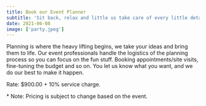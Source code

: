 ```yaml
---
title: Book our Event Planner
subtitle: 'Sit back, relax and little us take care of every little detail for you event. our team is here to make make your dreams come true'
date: 2021-06-08
image: ['party.jpeg']
---
```


<article>
<p>
Planning is where the heavy lifting begins, we take your ideas and bring them to life. Our event professionals handle the logistics of the planning process so you can focus on the fun stuff. Booking appointments/site visits, fine-tuning the budget and so on. You let us know what you want, and we do our best to make it happen.
</p>
<p>
Rate: $900.00 + 10% service charge.
</p>
<p>* Note: Pricing is subject to change based on the event.</p>

</article>
